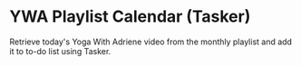 # YWA Playlist Calendar (Tasker)
Retrieve today's Yoga With Adriene video from the monthly playlist and add it to to-do list using Tasker.

